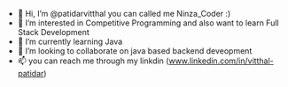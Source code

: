 - 👋 Hi, I’m @patidarvitthal you can called me Ninza_Coder :)
- 👀 I’m interested in Competitive Programming and also want to learn Full Stack Development
- 🌱 I’m currently learning Java
- 💞️ I’m looking to collaborate on java based backend deveopment
- 📫 you can reach me through my linkdin (www.linkedin.com/in/vitthal-patidar) 

<!---
patidarvitthal/patidarvitthal is a ✨ special ✨ repository because its `README.md` (this file) appears on your GitHub profile.
You can click the Preview link to take a look at your changes.
--->
